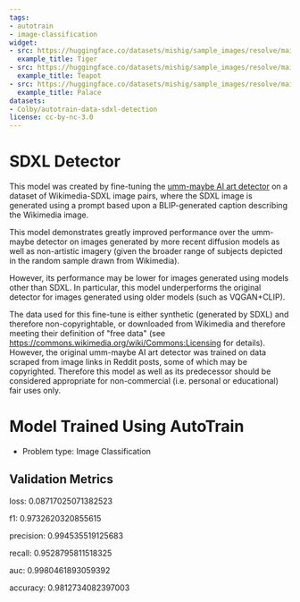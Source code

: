 ```yaml
---
tags:
- autotrain
- image-classification
widget:
- src: https://huggingface.co/datasets/mishig/sample_images/resolve/main/tiger.jpg
  example_title: Tiger
- src: https://huggingface.co/datasets/mishig/sample_images/resolve/main/teapot.jpg
  example_title: Teapot
- src: https://huggingface.co/datasets/mishig/sample_images/resolve/main/palace.jpg
  example_title: Palace
datasets:
- Colby/autotrain-data-sdxl-detection
license: cc-by-nc-3.0
---
```


# SDXL Detector

This model was created by fine-tuning the [umm-maybe AI art detector](https://huggingface.co/umm-maybe/AI-image-detector) on a dataset of Wikimedia-SDXL image pairs, where the SDXL image is generated using a prompt based upon a BLIP-generated caption describing the Wikimedia image.

This model demonstrates greatly improved performance over the umm-maybe detector on images generated by more recent diffusion models as well as non-artistic imagery (given the broader range of subjects depicted in the random sample drawn from Wikimedia).

However, its performance may be lower for images generated using models other than SDXL. In particular, this model underperforms the original detector for images generated using older models (such as VQGAN+CLIP).

The data used for this fine-tune is either synthetic (generated by SDXL) and therefore non-copyrightable, or downloaded from Wikimedia and therefore meeting their definition of "free data" (see https://commons.wikimedia.org/wiki/Commons:Licensing for details).  However, the original umm-maybe AI art detector was trained on data scraped from image links in Reddit posts, some of which may be copyrighted.  Therefore this model as well as its predecessor should be considered appropriate for non-commercial (i.e. personal or educational) fair uses only.

# Model Trained Using AutoTrain

- Problem type: Image Classification

## Validation Metrics
loss: 0.08717025071382523

f1: 0.9732620320855615

precision: 0.994535519125683

recall: 0.9528795811518325

auc: 0.9980461893059392

accuracy: 0.9812734082397003